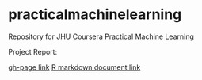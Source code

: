 # practicalmachinelearning
Repository for JHU Coursera Practical Machine Learning

Project Report:

[gh-page link](https://galvontyr.github.io/practicalmachinelearning/)
[R markdown document link](https://github.com/Galvontyr/practicalmachinelearning/blob/gh-pages/index.Rmd)
